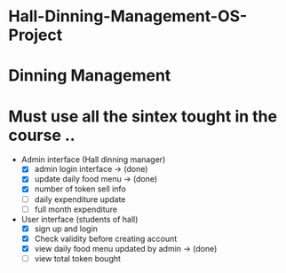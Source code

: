 # Hall-Dinning-Management-OS-Project

# Dinning Management 
# Must use all the sintex tought in the course ..

- Admin interface (Hall dinning manager)
    - [x]  admin login interface                 -> (done)
    - [x]  update daily food menu                -> (done)
    - [x]  number of token sell info
    - [ ]  daily expenditure update
    - [ ]  full month expenditure
- User interface (students of hall)
    - [x]  sign up and login
    - [x]  Check validity before creating account
    - [x]  view daily food menu updated by admin -> (done)
    - [ ]  view total token bought
